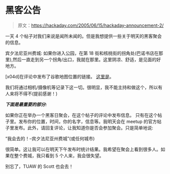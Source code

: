 # 黑客公告

> 原文：<https://hackaday.com/2005/06/15/hackaday-announcement-2/>

一天 4 个帖子对我们来说是闻所未闻的。但是我想提供一些关于明天的黑客聚会的信息。

宾夕法尼亚州费城:
如果你进入公园，在第 18 街和核桃街的拐角处(巴诺书店在那里),然后一直走到另一个拐角/出口，我就在那里。这里阴凉、舒适，是见面的好地方。

[x04d]在评论中发布了谷歌地图位置的链接。
[这里是](http://maps.google.com/maps?q=18th+and+walnut+sts+philadelphia,+pa&spn=0.005203,0.007596&t=k&hl=fr)。

我们将通过相机/摄像机等记录下这一切。很明显，我不能主持和做这个，所以有人来将不得不(提前感谢！)

***下面是最重要的部分:***

如果你正在举办一个黑客日聚会，在这个帖子的评论中发布信息。
只有在这个帖子里。发布你的位置，时间，你的名字，信息等。我明天会在 meetup 的官方帖子里发布。此外，请回复评论，让我知道你是否会参加聚会。只是简单地说:

“我会去的！–宾夕法尼亚州费城”(或任何城市)

很简单。这让我可以在明天下午发布时统计结果。我希望在聚会上看到很多人。如果在整个费城，我只看到 5 个人来，我会很失望。

别忘了，TUAW 的 Scott 也会去！